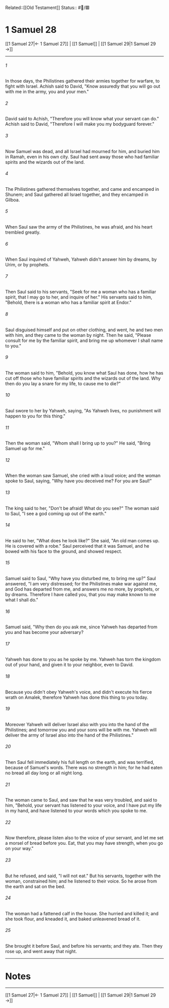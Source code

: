 Related::[[Old Testament]]
Status:: #📖/🟥
# 1 Samuel 28

[[1 Samuel 27|← 1 Samuel 27]] | [[1 Samuel]] | [[1 Samuel 29|1 Samuel 29 →]]
***



###### 1 
In those days, the Philistines gathered their armies together for warfare, to fight with Israel. Achish said to David, "Know assuredly that you will go out with me in the army, you and your men." 

###### 2 
David said to Achish, "Therefore you will know what your servant can do." Achish said to David, "Therefore I will make you my bodyguard forever." 

###### 3 
Now Samuel was dead, and all Israel had mourned for him, and buried him in Ramah, even in his own city. Saul had sent away those who had familiar spirits and the wizards out of the land. 

###### 4 
The Philistines gathered themselves together, and came and encamped in Shunem; and Saul gathered all Israel together, and they encamped in Gilboa. 

###### 5 
When Saul saw the army of the Philistines, he was afraid, and his heart trembled greatly. 

###### 6 
When Saul inquired of Yahweh, Yahweh didn't answer him by dreams, by Urim, or by prophets. 

###### 7 
Then Saul said to his servants, "Seek for me a woman who has a familiar spirit, that I may go to her, and inquire of her." His servants said to him, "Behold, there is a woman who has a familiar spirit at Endor." 

###### 8 
Saul disguised himself and put on other clothing, and went, he and two men with him, and they came to the woman by night. Then he said, "Please consult for me by the familiar spirit, and bring me up whomever I shall name to you." 

###### 9 
The woman said to him, "Behold, you know what Saul has done, how he has cut off those who have familiar spirits and the wizards out of the land. Why then do you lay a snare for my life, to cause me to die?" 

###### 10 
Saul swore to her by Yahweh, saying, "As Yahweh lives, no punishment will happen to you for this thing." 

###### 11 
Then the woman said, "Whom shall I bring up to you?" He said, "Bring Samuel up for me." 

###### 12 
When the woman saw Samuel, she cried with a loud voice; and the woman spoke to Saul, saying, "Why have you deceived me? For you are Saul!" 

###### 13 
The king said to her, "Don't be afraid! What do you see?" The woman said to Saul, "I see a god coming up out of the earth." 

###### 14 
He said to her, "What does he look like?" She said, "An old man comes up. He is covered with a robe." Saul perceived that it was Samuel, and he bowed with his face to the ground, and showed respect. 

###### 15 
Samuel said to Saul, "Why have you disturbed me, to bring me up?" Saul answered, "I am very distressed; for the Philistines make war against me, and God has departed from me, and answers me no more, by prophets, or by dreams. Therefore I have called you, that you may make known to me what I shall do." 

###### 16 
Samuel said, "Why then do you ask me, since Yahweh has departed from you and has become your adversary? 

###### 17 
Yahweh has done to you as he spoke by me. Yahweh has torn the kingdom out of your hand, and given it to your neighbor, even to David. 

###### 18 
Because you didn't obey Yahweh's voice, and didn't execute his fierce wrath on Amalek, therefore Yahweh has done this thing to you today. 

###### 19 
Moreover Yahweh will deliver Israel also with you into the hand of the Philistines; and tomorrow you and your sons will be with me. Yahweh will deliver the army of Israel also into the hand of the Philistines." 

###### 20 
Then Saul fell immediately his full length on the earth, and was terrified, because of Samuel's words. There was no strength in him; for he had eaten no bread all day long or all night long. 

###### 21 
The woman came to Saul, and saw that he was very troubled, and said to him, "Behold, your servant has listened to your voice, and I have put my life in my hand, and have listened to your words which you spoke to me. 

###### 22 
Now therefore, please listen also to the voice of your servant, and let me set a morsel of bread before you. Eat, that you may have strength, when you go on your way." 

###### 23 
But he refused, and said, "I will not eat." But his servants, together with the woman, constrained him; and he listened to their voice. So he arose from the earth and sat on the bed. 

###### 24 
The woman had a fattened calf in the house. She hurried and killed it; and she took flour, and kneaded it, and baked unleavened bread of it. 

###### 25 
She brought it before Saul, and before his servants; and they ate. Then they rose up, and went away that night.

---
# Notes


***
[[1 Samuel 27|← 1 Samuel 27]] | [[1 Samuel]] | [[1 Samuel 29|1 Samuel 29 →]]
